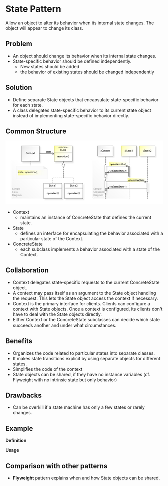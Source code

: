 ﻿# State Pattern

Allow an object to alter its behavior when its internal state changes. The object will appear to change its class.

## Problem

- An object should change its behavior when its internal state changes.
- State-specific behavior should be defined independently.
  - New states should be added
  - the behavior of existing states should be changed independently

## Solution

- Define separate State objects that encapsulate state-specific behavior for each state.
- A class delegates state-specific behavior to its current state object instead of implementing state-specific behavior directly.

## Common Structure

![Common structure of State pattern](img/structure.jpg)

* Context
  * maintains an instance of ConcreteState that defines the current state.
* State
  * defines an interface for encapsulating the behavior associated with a particular state of the Context.
* ConcreteState
  * each subclass implements a behavior associated with a state of the Context.

## Collaboration

* Context delegates state-specific requests to the current ConcreteState object.
* A context may pass itself as an argument to the State object handling the request. This lets the State object access the context if necessary.
* Context is the primary interface for clients. Clients can configure a context with State objects. Once a context is configured, its clients don't have to deal with the State objects directly.
* Either Context or the ConcreteState subclasses can decide which state succeeds another and under what circumstances.

## Benefits

* Organizes the code related to particular states into separate classes.
* It makes state transitions explicit by using separate objects for different states.
* Simplifies the code of the context
* State objects can be shared, if they have no instance variables (cf. Flyweight with no intrinsic state but only behavior)

## Drawbacks

* Can be overkill if a state machine has only a few states or rarely changes.

## Example

**Definition**

**Usage**

## Comparison with other patterns

* **Flyweight** pattern explains when and how State objects can be shared.